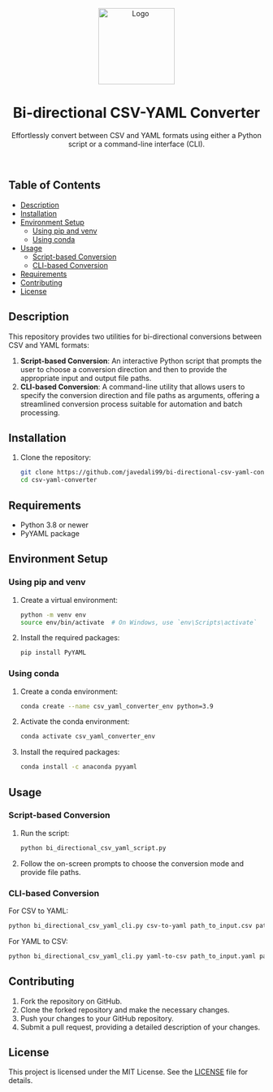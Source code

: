 
<p align="center"><img alt="Logo" src="https://github.com/javedali99/csv-to-yaml-converter/assets/15319503/1b707dad-d76d-4b7c-939b-c4b1a03f9ae4" width=150px></a></p>

<h1 align="center">Bi-directional CSV-YAML Converter</h1>

<p align="center">
Effortlessly convert between CSV and YAML formats using either a Python script or a command-line interface (CLI).

</p>

<br>

## Table of Contents

- [Description](#description)
- [Installation](#installation)
- [Environment Setup](#environment-setup)
  - [Using pip and venv](#using-pip-and-venv)
  - [Using conda](#using-conda)
- [Usage](#usage)
  - [Script-based Conversion](#script-based-conversion)
  - [CLI-based Conversion](#cli-based-conversion)
- [Requirements](#requirements)
- [Contributing](#contributing)
- [License](#license)

## Description

This repository provides two utilities for bi-directional conversions between CSV and YAML formats:

1. **Script-based Conversion**: An interactive Python script that prompts the user to choose a conversion direction and then to provide the appropriate input and output file paths.
2. **CLI-based Conversion**: A command-line utility that allows users to specify the conversion direction and file paths as arguments, offering a streamlined conversion process suitable for automation and batch processing.

## Installation

1. Clone the repository:
   ```bash
   git clone https://github.com/javedali99/bi-directional-csv-yaml-converter.git
   cd csv-yaml-converter
   ```
## Requirements

- Python 3.8 or newer
- PyYAML package

  
## Environment Setup

### Using pip and venv

1. Create a virtual environment:
   ```bash
   python -m venv env
   source env/bin/activate  # On Windows, use `env\Scripts\activate`
   ```

2. Install the required packages:
   ```bash
   pip install PyYAML
   ```

### Using conda

1. Create a conda environment:
   ```bash
   conda create --name csv_yaml_converter_env python=3.9
   ```

2. Activate the conda environment:
   ```bash
   conda activate csv_yaml_converter_env
   ```

3. Install the required packages:
   ```bash
   conda install -c anaconda pyyaml
   ```

## Usage

### Script-based Conversion

1. Run the script:
   ```bash
   python bi_directional_csv_yaml_script.py
   ```
2. Follow the on-screen prompts to choose the conversion mode and provide file paths.

### CLI-based Conversion

For CSV to YAML:
```bash
python bi_directional_csv_yaml_cli.py csv-to-yaml path_to_input.csv path_to_output.yaml
```

For YAML to CSV:
```bash
python bi_directional_csv_yaml_cli.py yaml-to-csv path_to_input.yaml path_to_output.csv
```


## Contributing

1. Fork the repository on GitHub.
2. Clone the forked repository and make the necessary changes.
3. Push your changes to your GitHub repository.
4. Submit a pull request, providing a detailed description of your changes.

## License

This project is licensed under the MIT License. See the [LICENSE](LICENSE) file for details.

